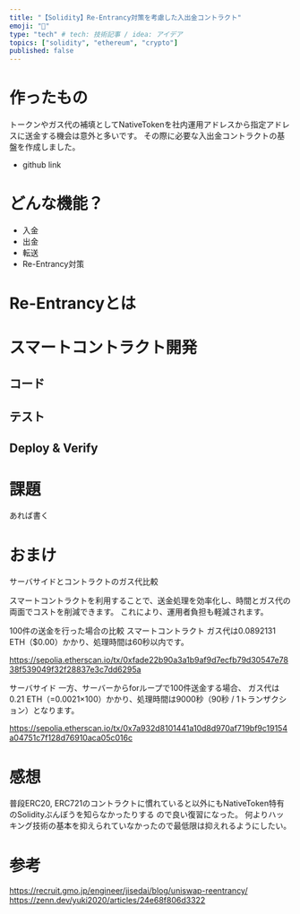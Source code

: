 ```yaml
---
title: "【Solidity】Re-Entrancy対策を考慮した入出金コントラクト"
emoji: "🚪"
type: "tech" # tech: 技術記事 / idea: アイデア
topics: ["solidity", "ethereum", "crypto"]
published: false
---
```


# 作ったもの
トークンやガス代の補填としてNativeTokenを社内運用アドレスから指定アドレスに送金する機会は意外と多いです。
その際に必要な入出金コントラクトの基盤を作成しました。

- github link

# どんな機能？
- 入金
- 出金
- 転送
- Re-Entrancy対策

# Re-Entrancyとは

# スマートコントラクト開発

## コード

## テスト

## Deploy & Verify

# 課題
あれば書く

# おまけ
サーバサイドとコントラクトのガス代比較

スマートコントラクトを利用することで、送金処理を効率化し、時間とガス代の両面でコストを削減できます。
これにより、運用者負担も軽減されます。

100件の送金を行った場合の比較
スマートコントラクト
ガス代は0.0892131 ETH（$0.00）かかり、処理時間は60秒以内です。

https://sepolia.etherscan.io/tx/0xfade22b90a3a1b9af9d7ecfb79d30547e7838f539049f32f28837e3c7dd6295a

サーバサイド
一方、サーバーからforループで100件送金する場合、
ガス代は0.21 ETH（=0.0021×100）かかり、処理時間は9000秒（90秒 / 1トランザクション）となります。

https://sepolia.etherscan.io/tx/0x7a932d8101441a10d8d970af719bf9c19154a04751c7f128d76910aca05c016c


# 感想
普段ERC20, ERC721のコントラクトに慣れていると以外にもNativeToken特有のSolidityぶんぼうを知らなかったりする
ので良い復習になった。
何よりハッキング技術の基本を抑えられていなかったので最低限は抑えれるようにしたい。

# 参考
https://recruit.gmo.jp/engineer/jisedai/blog/uniswap-reentrancy/
https://zenn.dev/yuki2020/articles/24e68f806d3322